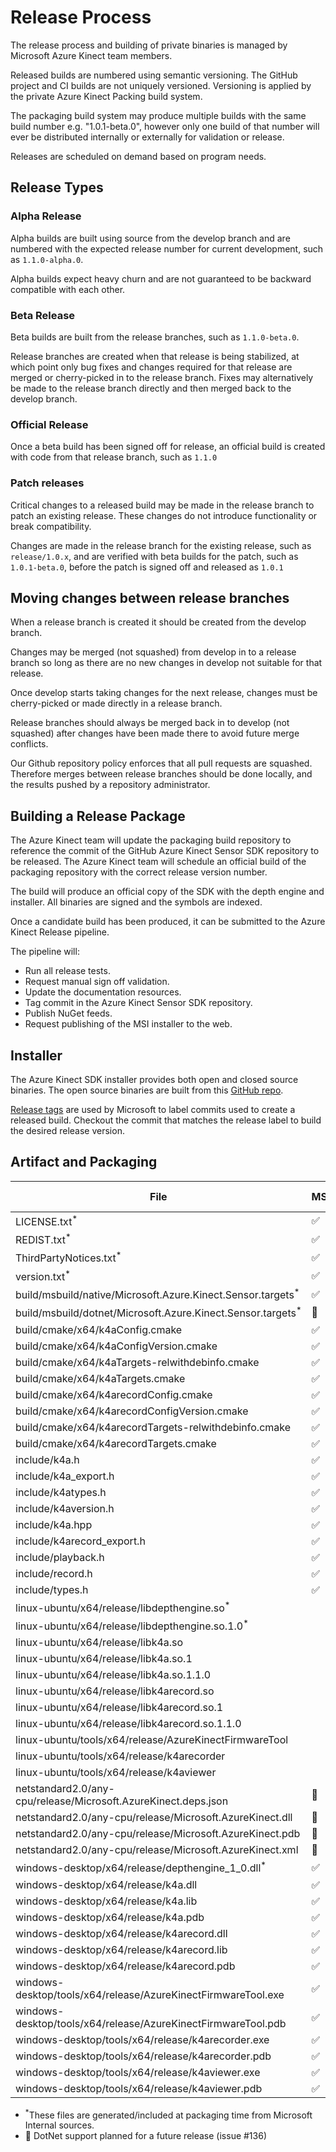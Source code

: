 # Release Process

The release process and building of private binaries is managed by Microsoft Azure Kinect team members.

Released builds are numbered using semantic versioning. The GitHub project and CI builds are not uniquely versioned. 
Versioning is applied by the private Azure Kinect Packing build system.

The packaging build system may produce multiple builds with the same build number e.g. "1.0.1-beta.0", however only 
one build of that number will ever be distributed internally or externally for validation or release.

Releases are scheduled on demand based on program needs.

## Release Types

### Alpha Release

Alpha builds are built using source from the develop branch and are numbered with the
expected release number for current development, such as ```1.1.0-alpha.0```.

Alpha builds expect heavy churn and are not guaranteed to be backward compatible with each other.

### Beta Release

Beta builds are built from the release branches, such as ```1.1.0-beta.0```.

Release branches are created when that release is being stabilized, at which point only bug fixes and changes 
required for that release are merged or cherry-picked in to the release branch. Fixes may alternatively be made 
to the release branch directly and then merged back to the develop branch.

### Official Release

Once a beta build has been signed off for release, an official build is created with code from that release branch,
such as ```1.1.0```

### Patch releases

Critical changes to a released build may be made in the release branch to patch an existing release. These
changes do not introduce functionality or break compatibility.

Changes are made in the release branch for the existing release, such as ```release/1.0.x```, and are verified with beta
builds for the patch, such as ```1.0.1-beta.0```, before the patch is signed off and released as ```1.0.1```

## Moving changes between release branches

When a release branch is created it should be created from the develop branch.

Changes may be merged (not squashed) from develop in to a release branch so long as there are no new
changes in develop not suitable for that release.

Once develop starts taking changes for the next release, changes must be cherry-picked or made
directly in a release branch.

Release branches should always be merged back in to develop (not squashed) after changes have been made
there to avoid future merge conflicts.

Our Github repository policy enforces that all pull requests are squashed. Therefore merges between
release branches should be done locally, and the results pushed by a repository administrator.

## Building a Release Package

The Azure Kinect team will update the packaging build repository to reference the commit of the GitHub
Azure Kinect Sensor SDK repository to be released.
The Azure Kinect team will schedule an official build of the packaging repository with the correct
release version number.

The build will produce an official copy of the SDK with the depth engine and installer. All binaries
are signed and the symbols are indexed.

Once a candidate build has been produced, it can be submitted to the Azure Kinect Release pipeline.

The pipeline will:

* Run all release tests.
* Request manual sign off validation.
* Update the documentation resources.
* Tag commit in the Azure Kinect Sensor SDK repository.
* Publish NuGet feeds.
* Request publishing of the MSI installer to the web.

## Installer

The Azure Kinect SDK installer provides both open and closed source binaries. The open source binaries are built from
this [GitHub repo](https://github.com/Microsoft/Azure-Kinect-Sensor-SDK).

[Release tags](https://github.com/Microsoft/Azure-Kinect-Sensor-SDK/releases) are used by Microsoft to label commits
used to create a released build. Checkout the commit that matches the release label to build the desired release version.

## Artifact and Packaging
File                                                           | MSI                | NuGet              | libk4a             | libk4a-dev         | libk4a-tools
-------------------------------------------------------------- | ------------------ | ------------------ | ------------------ | ------------------ | -----------------
LICENSE.txt<sup>*</sup>                                        | :white_check_mark: | :white_check_mark: | :white_check_mark: | :white_check_mark: | :white_check_mark:
REDIST.txt<sup>*</sup>                                         | :white_check_mark: | :white_check_mark: | :white_check_mark: | :white_check_mark: | :white_check_mark:
ThirdPartyNotices.txt<sup>*</sup>                              | :white_check_mark: | :white_check_mark: | :white_check_mark: | :white_check_mark: | :white_check_mark:
version.txt<sup>*</sup>                                        | :white_check_mark: | :white_check_mark: | :white_check_mark: | :white_check_mark: | :white_check_mark:
build/msbuild/native/Microsoft.Azure.Kinect.Sensor.targets<sup>*</sup> | :white_check_mark: | :white_check_mark: |            |                    |
build/msbuild/dotnet/Microsoft.Azure.Kinect.Sensor.targets<sup>*</sup> | :large_blue_diamond: | :large_blue_diamond: |            |                    |
build/cmake/x64/k4aConfig.cmake                                | :white_check_mark: | :white_check_mark: |                    | :white_check_mark: |
build/cmake/x64/k4aConfigVersion.cmake                         | :white_check_mark: | :white_check_mark: |                    | :white_check_mark: |
build/cmake/x64/k4aTargets-relwithdebinfo.cmake                | :white_check_mark: | :white_check_mark: |                    | :white_check_mark: |
build/cmake/x64/k4aTargets.cmake                               | :white_check_mark: | :white_check_mark: |                    | :white_check_mark: |
build/cmake/x64/k4arecordConfig.cmake                          | :white_check_mark: | :white_check_mark: |                    | :white_check_mark: |
build/cmake/x64/k4arecordConfigVersion.cmake                   | :white_check_mark: | :white_check_mark: |                    | :white_check_mark: |
build/cmake/x64/k4arecordTargets-relwithdebinfo.cmake          | :white_check_mark: | :white_check_mark: |                    | :white_check_mark: |
build/cmake/x64/k4arecordTargets.cmake                         | :white_check_mark: | :white_check_mark: |                    | :white_check_mark: |
include/k4a.h                                                  | :white_check_mark: | :white_check_mark: |                    | :white_check_mark: |
include/k4a_export.h                                           | :white_check_mark: | :white_check_mark: |                    | :white_check_mark: |
include/k4atypes.h                                             | :white_check_mark: | :white_check_mark: |                    | :white_check_mark: |
include/k4aversion.h                                           | :white_check_mark: | :white_check_mark: |                    | :white_check_mark: |
include/k4a.hpp                                                | :white_check_mark: | :white_check_mark: |                    | :white_check_mark: |
include/k4arecord_export.h                                     | :white_check_mark: | :white_check_mark: |                    | :white_check_mark: |
include/playback.h                                             | :white_check_mark: | :white_check_mark: |                    | :white_check_mark: |
include/record.h                                               | :white_check_mark: | :white_check_mark: |                    | :white_check_mark: |
include/types.h                                                | :white_check_mark: | :white_check_mark: |                    | :white_check_mark: |
linux-ubuntu/x64/release/libdepthengine.so<sup>*</sup>         |                    |                    | :white_check_mark: |                    |
linux-ubuntu/x64/release/libdepthengine.so.1.0<sup>*</sup>     |                    |                    | :white_check_mark: |                    |
linux-ubuntu/x64/release/libk4a.so                             |                    |                    | :white_check_mark: |                    |
linux-ubuntu/x64/release/libk4a.so.1                           |                    |                    | :white_check_mark: |                    |
linux-ubuntu/x64/release/libk4a.so.1.1.0                       |                    |                    | :white_check_mark: |                    |
linux-ubuntu/x64/release/libk4arecord.so                       |                    |                    | :white_check_mark: |                    |
linux-ubuntu/x64/release/libk4arecord.so.1                     |                    |                    | :white_check_mark: |                    |
linux-ubuntu/x64/release/libk4arecord.so.1.1.0                 |                    |                    | :white_check_mark: |                    |
linux-ubuntu/tools/x64/release/AzureKinectFirmwareTool         |                    |                    |                    |                    | :white_check_mark:
linux-ubuntu/tools/x64/release/k4arecorder                     |                    |                    |                    |                    | :white_check_mark:
linux-ubuntu/tools/x64/release/k4aviewer                       |                    |                    |                    |                    | :white_check_mark:
netstandard2.0/any-cpu/release/Microsoft.AzureKinect.deps.json | :large_blue_diamond: | :large_blue_diamond: |                    |                    |
netstandard2.0/any-cpu/release/Microsoft.AzureKinect.dll       | :large_blue_diamond: | :large_blue_diamond: |                    |                    |
netstandard2.0/any-cpu/release/Microsoft.AzureKinect.pdb       | :large_blue_diamond: | :large_blue_diamond: |                    |                    |
netstandard2.0/any-cpu/release/Microsoft.AzureKinect.xml       | :large_blue_diamond: | :large_blue_diamond: |                    |                    |
windows-desktop/x64/release/depthengine_1_0.dll<sup>*</sup>    | :white_check_mark: | :white_check_mark: |                    |                    |
windows-desktop/x64/release/k4a.dll                            | :white_check_mark: | :white_check_mark: |                    |                    |
windows-desktop/x64/release/k4a.lib                            | :white_check_mark: | :white_check_mark: |                    |                    |
windows-desktop/x64/release/k4a.pdb                            | :white_check_mark: | :white_check_mark: |                    |                    |
windows-desktop/x64/release/k4arecord.dll                      | :white_check_mark: | :white_check_mark: |                    |                    |
windows-desktop/x64/release/k4arecord.lib                      | :white_check_mark: | :white_check_mark: |                    |                    |
windows-desktop/x64/release/k4arecord.pdb                      | :white_check_mark: | :white_check_mark: |                    |                    |
windows-desktop/tools/x64/release/AzureKinectFirmwareTool.exe  | :white_check_mark: |                    |                    |                    |
windows-desktop/tools/x64/release/AzureKinectFirmwareTool.pdb  | :white_check_mark: |                    |                    |                    |
windows-desktop/tools/x64/release/k4arecorder.exe              | :white_check_mark: |                    |                    |                    |
windows-desktop/tools/x64/release/k4arecorder.pdb              | :white_check_mark: |                    |                    |                    |
windows-desktop/tools/x64/release/k4aviewer.exe                | :white_check_mark: |                    |                    |                    |
windows-desktop/tools/x64/release/k4aviewer.pdb                | :white_check_mark: |                    |                    |                    |

* <sup>*</sup>These files are generated/included at packaging time from Microsoft Internal sources.
* :large_blue_diamond: DotNet support planned for a future release (issue #136)
